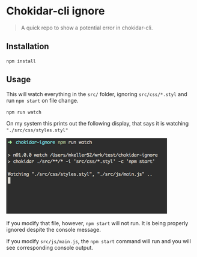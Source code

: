 Chokidar-cli ignore
===================

> A quick repo to show a potential error in chokidar-cli.

## Installation

```
npm install
```

## Usage

This will watch everything in the `src/` folder, ignoring `src/css/*.styl` and run `npm start` on file change.

```
npm run watch
```

On my system this prints out the following display, that says it is watching `"./src/css/styles.styl"`

![](assets/watch.png)

If you modify that file, however, `npm start` will not run. It is being properly ignored despite the console message.

If you modify `src/js/main.js`, the `npm start` command will run and you will see corresponding console output.